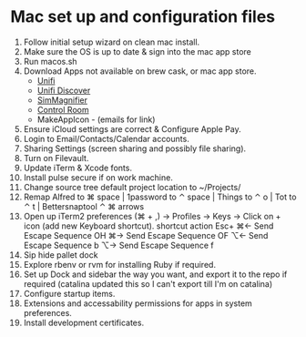 # Mac set up and configuration files

1. Follow initial setup wizard on clean mac install.
2. Make sure the OS is up to date & sign into the mac app store
3. Run macos.sh
4. Download Apps not available on brew cask, or mac app store.
    - [Unifi](https://www.ui.com/download/unifi/unifi-ap-ac-lite)
    - [Unifi Discover](https://www.ui.com/download/utilities/default/default/ubiquiti-discovery-tool-chrome-app)
    - [SimMagnifier](http://www.microedition.biz/simMagnifier/index.html)
    - [Control Room](https://github.com/twostraws/ControlRoom?utm_campaign=iOS%2BDev%2BWeekly&utm_medium=web&utm_source=iOS%2BDev%2BWeekly%2BIssue%2B443)
    - MakeAppIcon - (emails for link)
5. Ensure iCloud settings are correct & Configure Apple Pay.
6. Login to Email/Contacts/Calendar accounts.
7. Sharing Settings (screen sharing and possibly file sharing).
8. Turn on Filevault.
9. Update iTerm & Xcode fonts.
10. Install pulse secure if on work machine.
11. Change source tree default project location to ~/Projects/
12. Remap Alfred to ⌘ space | 1password to ⌃ space | Things to ⌃ o | Tot to ⌃ t | Bettersnaptool ⌃ ⌘ arrows 
13. Open up iTerm2 preferences (⌘ + ,) -> Profiles -> Keys -> Click on + icon (add new Keyboard shortcut).
    shortcut	action	Esc+
    ⌘←	Send Escape Sequence	OH
    ⌘→	Send Escape Sequence	OF
    ⌥←	Send Escape Sequence	b
    ⌥→	Send Escape Sequence	f
14. Sip hide pallet dock
15. Explore rbenv or rvm for installing Ruby if required.
16. Set up Dock and sidebar the way you want, and export it to the repo if required (catalina updated this so I can't export till I'm on catalina)
17. Configure startup items.
18. Extensions and accessability permissions for apps in system preferences.
19. Install development certificates.